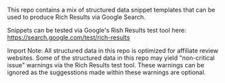 This repo contains a mix of structured data snippet templates that can be used to produce Rich Results via Google Search.

Snippets can be tested via Google's Rish Results test tool here: https://search.google.com/test/rich-results

Import Note: All structured data in this repo is optimized for affiliate review websites. Some of the structured data in this repo may yield "non-critical issue" warnings via the Rich Results test tool. These warnings can be ignored as the suggesstions made within these warnings are optional. 
